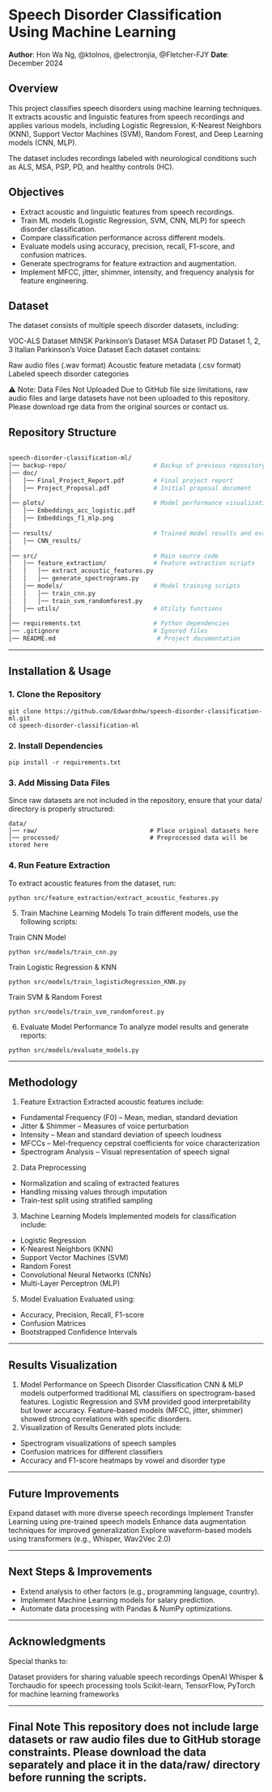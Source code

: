 # Speech Disorder Classification Using Machine Learning

**Author**: Hon Wa Ng, @ktolnos, @electronjia, @Fletcher-FJY
**Date**: December 2024  

## Overview

This project classifies speech disorders using machine learning techniques. It extracts acoustic and linguistic features from speech recordings and applies various models, including Logistic Regression, K-Nearest Neighbors (KNN), Support Vector Machines (SVM), Random Forest, and Deep Learning models (CNN, MLP).

The dataset includes recordings labeled with neurological conditions such as ALS, MSA, PSP, PD, and healthy controls (HC).
## Objectives

- Extract acoustic and linguistic features from speech recordings.
- Train ML models (Logistic Regression, SVM, CNN, MLP) for speech disorder classification.
- Compare classification performance across different models.
- Evaluate models using accuracy, precision, recall, F1-score, and confusion matrices.
- Generate spectrograms for feature extraction and augmentation.
- Implement MFCC, jitter, shimmer, intensity, and frequency analysis for feature engineering.

## Dataset
The dataset consists of multiple speech disorder datasets, including:

VOC-ALS Dataset
MINSK Parkinson’s Dataset
MSA Dataset
PD Dataset 1, 2, 3
Italian Parkinson’s Voice Dataset
Each dataset contains:

Raw audio files (.wav format)
Acoustic feature metadata (.csv format)
Labeled speech disorder categories

⚠ Note: Data Files Not Uploaded
Due to GitHub file size limitations, raw audio files and large datasets have not been uploaded to this repository. Please download rge data from the original sources or contact us.


## Repository Structure
```bash

speech-disorder-classification-ml/
│── backup-repo/                        # Backup of previous repository
│── doc/
│   │── Final_Project_Report.pdf        # Final project report  
│   │── Project_Proposal.pdf            # Initial proposal document  
│  
│── plots/                              # Model performance visualizations  
│   │── Embeddings_acc_logistic.pdf     
│   │── Embeddings_f1_mlp.png  
│  
│── results/                            # Trained model results and evaluations  
│   │── CNN_results/                    
│  
│── src/                                # Main source code  
│   │── feature_extraction/             # Feature extraction scripts  
│   │   │── extract_acoustic_features.py
│   │   │── generate_spectrograms.py    
│   │── models/                         # Model training scripts  
│   │   │── train_cnn.py                
│   │   │── train_svm_randomforest.py  
│   │── utils/                          # Utility functions  
│  
│── requirements.txt                    # Python dependencies  
│── .gitignore                          # Ignored files  
│── README.md                            # Project documentation  

```

---

## Installation & Usage

### 1. Clone the Repository
```
git clone https://github.com/Edwardnhw/speech-disorder-classification-ml.git
cd speech-disorder-classification-ml

```

### 2. Install Dependencies
```
pip install -r requirements.txt

```

### 3. Add Missing Data Files
Since raw datasets are not included in the repository, ensure that your data/ directory is properly structured:
```
data/
│── raw/                               # Place original datasets here
│── processed/                         # Preprocessed data will be stored here

```

### 4. Run Feature Extraction
To extract acoustic features from the dataset, run:
```
python src/feature_extraction/extract_acoustic_features.py

```
5. Train Machine Learning Models
To train different models, use the following scripts:

Train CNN Model
```
python src/models/train_cnn.py
```
Train Logistic Regression & KNN
```
python src/models/train_logisticRegression_KNN.py
```
Train SVM & Random Forest
```
python src/models/train_svm_randomforest.py
```
6. Evaluate Model Performance
To analyze model results and generate reports:
```
python src/models/evaluate_models.py
```
---
## Methodology
1. Feature Extraction
Extracted acoustic features include:

- Fundamental Frequency (F0) – Mean, median, standard deviation
- Jitter & Shimmer – Measures of voice perturbation
- Intensity – Mean and standard deviation of speech loudness
- MFCCs – Mel-frequency cepstral coefficients for voice characterization
- Spectrogram Analysis – Visual representation of speech signal

2. Data Preprocessing
- Normalization and scaling of extracted features
- Handling missing values through imputation
- Train-test split using stratified sampling
  
3. Machine Learning Models
Implemented models for classification include:
- Logistic Regression
- K-Nearest Neighbors (KNN)
- Support Vector Machines (SVM)
- Random Forest
- Convolutional Neural Networks (CNNs)
- Multi-Layer Perceptron (MLP)
  
5. Model Evaluation
Evaluated using:
- Accuracy, Precision, Recall, F1-score
- Confusion Matrices
- Bootstrapped Confidence Intervals


---

## Results Visualization

1. Model Performance on Speech Disorder Classification
CNN & MLP models outperformed traditional ML classifiers on spectrogram-based features.
Logistic Regression and SVM provided good interpretability but lower accuracy.
Feature-based models (MFCC, jitter, shimmer) showed strong correlations with specific disorders.
2. Visualization of Results
Generated plots include:
- Spectrogram visualizations of speech samples
- Confusion matrices for different classifiers
- Accuracy and F1-score heatmaps by vowel and disorder type

---
## Future Improvements
Expand dataset with more diverse speech recordings
Implement Transfer Learning using pre-trained speech models
Enhance data augmentation techniques for improved generalization
Explore waveform-based models using transformers (e.g., Whisper, Wav2Vec 2.0)


---

## Next Steps & Improvements

- Extend analysis to other factors (e.g., programming language, country).
- Implement Machine Learning models for salary prediction.
- Automate data processing with Pandas & NumPy optimizations.

---

## Acknowledgments
Special thanks to:

Dataset providers for sharing valuable speech recordings
OpenAI Whisper & Torchaudio for speech processing tools
Scikit-learn, TensorFlow, PyTorch for machine learning frameworks

---
Final Note
This repository does not include large datasets or raw audio files due to GitHub storage constraints. Please download the data separately and place it in the data/raw/ directory before running the scripts.
---



